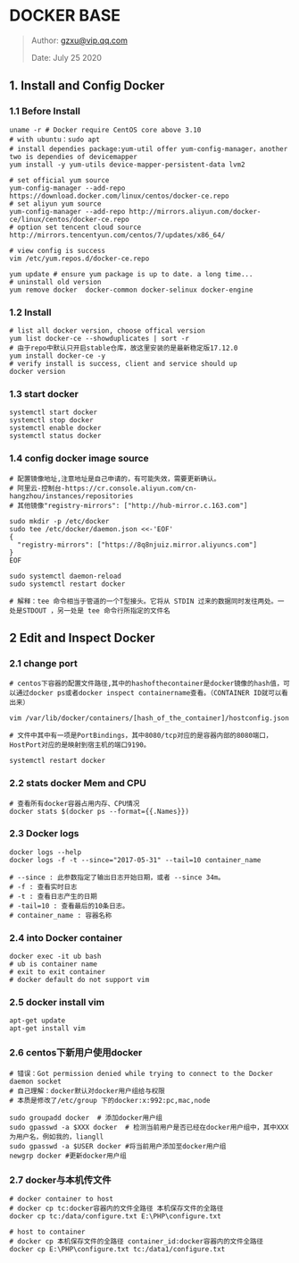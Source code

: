 # DOCKER BASE

> Author: gzxu@vip.qq.com
>
> Date: July 25 2020

## 1. Install and Config Docker

### 1.1 Before Install

```shell
uname -r # Docker require CentOS core above 3.10
# with ubuntu：sudo apt
# install dependies package:yum-util offer yum-config-manager，another two is dependies of devicemapper
yum install -y yum-utils device-mapper-persistent-data lvm2

# set official yum source
yum-config-manager --add-repo https://download.docker.com/linux/centos/docker-ce.repo 
# set aliyun yum source
yum-config-manager --add-repo http://mirrors.aliyun.com/docker-ce/linux/centos/docker-ce.repo 
# option set tencent cloud source
http://mirrors.tencentyun.com/centos/7/updates/x86_64/

# view config is success
vim /etc/yum.repos.d/docker-ce.repo

yum update # ensure yum package is up to date. a long time...
# uninstall old version
yum remove docker  docker-common docker-selinux docker-engine
```


### 1.2 Install

```shell
# list all docker version, choose offical version
yum list docker-ce --showduplicates | sort -r 
# 由于repo中默认只开启stable仓库，故这里安装的是最新稳定版17.12.0
yum install docker-ce -y 
# verify install is success, client and service should up
docker version
```


### 1.3 start docker

```shell
systemctl start docker 
systemctl stop docker
systemctl enable docker
systemctl status docker
```



### 1.4 config docker image source

```shell
# 配置镜像地址,注意地址是自己申请的，有可能失效，需要更新确认。
# 阿里云-控制台-https://cr.console.aliyun.com/cn-hangzhou/instances/repositories
# 其他镜像"registry-mirrors": ["http://hub-mirror.c.163.com"]

sudo mkdir -p /etc/docker
sudo tee /etc/docker/daemon.json <<-'EOF'
{
  "registry-mirrors": ["https://8q8njuiz.mirror.aliyuncs.com"]
}
EOF

sudo systemctl daemon-reload
sudo systemctl restart docker

# 解释：tee 命令相当于管道的一个T型接头。它将从 STDIN 过来的数据同时发往两处。一处是STDOUT ，另一处是 tee 命令行所指定的文件名
```

## 2 Edit and Inspect Docker

### 2.1 change port

```shell
# centos下容器的配置文件路径,其中的hashofthecontainer是docker镜像的hash值，可以通过docker ps或者docker inspect containername查看。（CONTAINER ID就可以看出来）

vim /var/lib/docker/containers/[hash_of_the_container]/hostconfig.json

# 文件中其中有一项是PortBindings，其中8080/tcp对应的是容器内部的8080端口，HostPort对应的是映射到宿主机的端口9190。

systemctl restart docker
```

### 2.2 stats docker Mem and CPU

```shell
# 查看所有docker容器占用内存、CPU情况
docker stats $(docker ps --format={{.Names}})
```

### 2.3 Docker logs

```shell
docker logs --help
docker logs -f -t --since="2017-05-31" --tail=10 container_name

# --since : 此参数指定了输出日志开始日期，或者 --since 34m。
# -f : 查看实时日志
# -t : 查看日志产生的日期
# -tail=10 : 查看最后的10条日志。
# container_name : 容器名称
```

### 2.4 into Docker container

```shell
docker exec -it ub bash
# ub is container name
# exit to exit container
# docker default do not support vim
```

### 2.5 docker install vim

```shell
apt-get update
apt-get install vim
```

### 2.6 centos下新用户使用docker

```shell
# 错误：Got permission denied while trying to connect to the Docker daemon socket
# 自己理解：docker默认对docker用户组给与权限
# 本质是修改了/etc/group 下的docker:x:992:pc,mac,node

sudo groupadd docker  # 添加docker用户组
sudo gpasswd -a $XXX docker  # 检测当前用户是否已经在docker用户组中，其中XXX为用户名，例如我的，liangll
sudo gpasswd -a $USER docker #将当前用户添加至docker用户组
newgrp docker #更新docker用户组
```

### 2.7 docker与本机传文件

```shell
# docker container to host
# docker cp tc:docker容器内的文件全路径 本机保存文件的全路径
docker cp tc:/data/configure.txt E:\PHP\configure.txt

# host to container
# docker cp 本机保存文件的全路径 container_id:docker容器内的文件全路径
docker cp E:\PHP\configure.txt tc:/data1/configure.txt
```